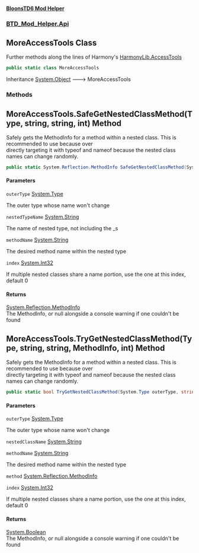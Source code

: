 #### [BloonsTD6 Mod Helper](index.md 'index')
### [BTD_Mod_Helper.Api](index.md#BTD_Mod_Helper.Api 'BTD_Mod_Helper.Api')

## MoreAccessTools Class

Further methods along the lines of Harmony's [HarmonyLib.AccessTools](https://docs.microsoft.com/en-us/dotnet/api/HarmonyLib.AccessTools 'HarmonyLib.AccessTools')

```csharp
public static class MoreAccessTools
```

Inheritance [System.Object](https://docs.microsoft.com/en-us/dotnet/api/System.Object 'System.Object') &#129106; MoreAccessTools
### Methods

<a name='BTD_Mod_Helper.Api.MoreAccessTools.SafeGetNestedClassMethod(System.Type,string,string,int)'></a>

## MoreAccessTools.SafeGetNestedClassMethod(Type, string, string, int) Method

Safely gets the MethodInfo for a method within a nested class. This is recommended to use because over  
directly targeting it with typeof and nameof because the nested class names can change randomly.

```csharp
public static System.Reflection.MethodInfo SafeGetNestedClassMethod(System.Type outerType, string nestedTypeName, string methodName, int index=0);
```
#### Parameters

<a name='BTD_Mod_Helper.Api.MoreAccessTools.SafeGetNestedClassMethod(System.Type,string,string,int).outerType'></a>

`outerType` [System.Type](https://docs.microsoft.com/en-us/dotnet/api/System.Type 'System.Type')

The outer type whose name won't change

<a name='BTD_Mod_Helper.Api.MoreAccessTools.SafeGetNestedClassMethod(System.Type,string,string,int).nestedTypeName'></a>

`nestedTypeName` [System.String](https://docs.microsoft.com/en-us/dotnet/api/System.String 'System.String')

The name of nested type, not including the _s

<a name='BTD_Mod_Helper.Api.MoreAccessTools.SafeGetNestedClassMethod(System.Type,string,string,int).methodName'></a>

`methodName` [System.String](https://docs.microsoft.com/en-us/dotnet/api/System.String 'System.String')

The desired method name within the nested type

<a name='BTD_Mod_Helper.Api.MoreAccessTools.SafeGetNestedClassMethod(System.Type,string,string,int).index'></a>

`index` [System.Int32](https://docs.microsoft.com/en-us/dotnet/api/System.Int32 'System.Int32')

If multiple nested classes share a name portion, use the one at this index, default 0

#### Returns
[System.Reflection.MethodInfo](https://docs.microsoft.com/en-us/dotnet/api/System.Reflection.MethodInfo 'System.Reflection.MethodInfo')  
The MethodInfo, or null alongside a console warning if one couldn't be found

<a name='BTD_Mod_Helper.Api.MoreAccessTools.TryGetNestedClassMethod(System.Type,string,string,System.Reflection.MethodInfo,int)'></a>

## MoreAccessTools.TryGetNestedClassMethod(Type, string, string, MethodInfo, int) Method

Safely gets the MethodInfo for a method within a nested class. This is recommended to use because over  
directly targeting it with typeof and nameof because the nested class names can change randomly.

```csharp
public static bool TryGetNestedClassMethod(System.Type outerType, string nestedClassName, string methodName, out System.Reflection.MethodInfo method, int index=0);
```
#### Parameters

<a name='BTD_Mod_Helper.Api.MoreAccessTools.TryGetNestedClassMethod(System.Type,string,string,System.Reflection.MethodInfo,int).outerType'></a>

`outerType` [System.Type](https://docs.microsoft.com/en-us/dotnet/api/System.Type 'System.Type')

The outer type whose name won't change

<a name='BTD_Mod_Helper.Api.MoreAccessTools.TryGetNestedClassMethod(System.Type,string,string,System.Reflection.MethodInfo,int).nestedClassName'></a>

`nestedClassName` [System.String](https://docs.microsoft.com/en-us/dotnet/api/System.String 'System.String')

<a name='BTD_Mod_Helper.Api.MoreAccessTools.TryGetNestedClassMethod(System.Type,string,string,System.Reflection.MethodInfo,int).methodName'></a>

`methodName` [System.String](https://docs.microsoft.com/en-us/dotnet/api/System.String 'System.String')

The desired method name within the nested type

<a name='BTD_Mod_Helper.Api.MoreAccessTools.TryGetNestedClassMethod(System.Type,string,string,System.Reflection.MethodInfo,int).method'></a>

`method` [System.Reflection.MethodInfo](https://docs.microsoft.com/en-us/dotnet/api/System.Reflection.MethodInfo 'System.Reflection.MethodInfo')

<a name='BTD_Mod_Helper.Api.MoreAccessTools.TryGetNestedClassMethod(System.Type,string,string,System.Reflection.MethodInfo,int).index'></a>

`index` [System.Int32](https://docs.microsoft.com/en-us/dotnet/api/System.Int32 'System.Int32')

If multiple nested classes share a name portion, use the one at this index, default 0

#### Returns
[System.Boolean](https://docs.microsoft.com/en-us/dotnet/api/System.Boolean 'System.Boolean')  
The MethodInfo, or null alongside a console warning if one couldn't be found